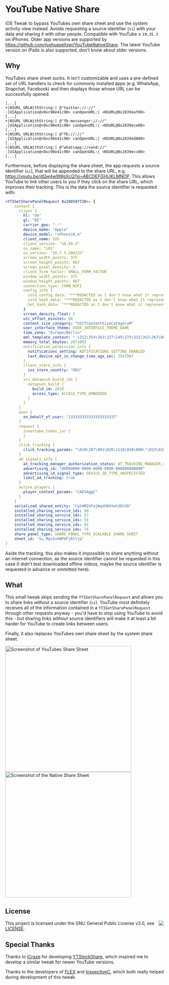 # YouTube Native Share
iOS Tweak to bypass YouTubes own share sheet and use the system activity view instead.
Avoids requesting a source identifier (`si`) with your data and sharing it with other people.
Compatible with YouTube &geq; `19.35.3` on iPhones.
Older app versions are supported by https://github.com/joshuaseltzer/YouTubeNativeShare.
The latest YouTube version on iPads is also supported, don't know about older versions.

## Why
YouTubes share sheet sucks.
It isn't customizable and uses a pre-defined set of URL handlers to check for commonly installed apps (e.g. WhatsApp, Snapchat, Facebook) and then displays those whose URL can be successfully opened:
```
[...]
+|NSURL URLWithString:| @"twitter://://"
-|UIApplication@<0xc90e41c90> canOpenURL:| <NSURL@0x2839eaf00>
[...]
+|NSURL URLWithString:| @"fb-messenger://://"
-|UIApplication@<0xc90e41c90> canOpenURL:| <NSURL@0x2839ece00>
[...]
+|NSURL URLWithString:| @"fb://://"
-|UIApplication@<0xc90e41c90> canOpenURL:| <NSURL@0x2839ed880>
[...]
+|NSURL URLWithString:| @"whatsapp://send://"
-|UIApplication@<0xc90e41c90> canOpenURL:| <NSURL@0x2839ecc00>
[...]
```

Furthermore, before displaying the share sheet, the app requests a source identifier (`si`), that will be appended to the share URL, e.g. https://youtu.be/dQw4w9WgXcQ?si=ABCDEFGHIJKLMNOP.
This allows YouTube to link other users to you if they click on the share URL, which improves their tracking.
This is the data the source identifier is requested with:
<!-- it's obviously not yaml, but yaml syntax highlighting works pretty well here -->
```yaml
<YTIGetSharePanelRequest 0x280597720>: {
    context {
      client {
        hl: "de"
        gl: "DE"
        carrier_geo: "--"
        device_make: "Apple"
        device_model: "iPhone10,4"
        client_name: IOS
        client_version: "18.49.3"
        os_name: "iOS"
        os_version: "16.7.3.20H232"
        screen_width_points: 375
        screen_height_points: 667
        screen_pixel_density: 2
        client_form_factor: SMALL_FORM_FACTOR
        window_width_points: 375
        window_height_points: 667
        connection_type: CONN_WIFI
        config_info {
          cold_config_data: "***REDACTED as I don't know what it represents***"
          cold_hash_data: "***REDACTED as I don't know what it represents***"
          hot_hash_data: "***REDACTED as I don't know what it represents***"
        }
        screen_density_float: 2
        utc_offset_minutes: 60
        content_size_category: "UICTContentSizeCategoryM"
        user_interface_theme: USER_INTERFACE_THEME_DARK
        time_zone: "Europe/Berlin"
        eml_template_context: " \312\354\363\327\245\273\331\362\367\001 \326\321\260\245\311\270\275\317\277\001 \255\265\241\362\340\241\244\240@ \252\220\203\355\360\272\204\317\n \317\325\302\213\354\276\360\357\207\001 \272\316\253\341\217\251\300\254r \272\374\356\201\277\336\251\345Z \307\212\254\310\374\363\216\363Z \345\306\244\207\217\201\203\204( \317\246\303\224\305\236\333\343\243\001 \312\340\221\242\254\357\262\212( \337\306\217\273\372\360\360\272# \322\262\246\261\315\201\371\351\257\001 \205\367\337\266\277\352\251\231? \262\311\332\377\347\340\270\322a \355\212\241\311\207\225\231\260| \324\256\241\333\350\271\254\336\206\001"
        memory_total_kbytes: 2071003
        notification_permission_info {
          notifications_setting: NOTIFICATIONS_SETTING_ENABLED
          last_device_opt_in_change_time_ago_sec: 3547997
        }
        client_store_info {
          ios_store_country: "DEU"
        }
        srs_datapush_build_ids {
          datapush_build {
            build_id: 2828
            access_type: ACCESS_TYPE_EMBEDDED
          }
        }
      }
      user {
        on_behalf_of_user: "133333333333333333337"
      }
      request {
        innertube_token_jar {
        }
      }
      click_tracking {
        click_tracking_params: "\010\207\001\020\211Q\030\000\"\023\010\241\377\227\220\370\364\203\003\025\251\344B\005\035]\226\006X"
      }
      ad_signals_info {
        at_tracking_manager_authorization_status: AT_TRACKING_MANAGER_AUTHORIZATION_STATUS_DENIED
        advertising_id: "00000000-0000-0000-0000-000000000000"
        advertising_id_signal_type: DEVICE_ID_TYPE_UNSPECIFIED
        limit_ad_tracking: true
      }
      active_players {
        player_context_params: "CAESAggC"
      }
    }
    serialized_shared_entity: "CgtHM2VFajNqVUR4Yw%3D%3D"
    installed_sharing_service_ids: 56
    installed_sharing_service_ids: 57
    installed_sharing_service_ids: 55
    installed_sharing_service_ids: 82
    installed_sharing_service_ids: 75
    share_panel_type: SHARE_PANEL_TYPE_SCALABLE_SHARE_SHEET
    sheet_id: "ss_MqcEuhWPbFjRlYjq"
}
```

Aside the tracking, this also makes it impossible to share anything without an internet connection, as the source identifier cannot be requested in this case (I didn't test downloaded offline videos, maybe the source identifier is requested in advance or ommitted here).


## What
This small tweak skips sending the `YTIGetSharePanelRequest` and allows you to share links without a source identifier (`si`).
YouTube most definitely receives all of the information contained in a `YTIGetSharePanelRequest` through other requests anyway - you'd have to stop using YouTube to avoid this - but sharing links without source identifiers will make it at least a bit harder for YouTube to create links between users.

Finally, it also replaces YouTubes own share sheet by the system share sheet:

<img alt="Screenshot of YouTubes Share Sheet" src="youtube-share-sheet.png" width="400"/> <img alt="Screenshot of the Native Share Sheet" src="native-share-sheet.png" width="400"/>


## License
<img align="right" src="https://www.gnu.org/graphics/gplv3-127x51.png"/>

This project is licensed under the GNU General Public License v3.0, see [LICENSE](LICENSE).


## Special Thanks
Thanks to [iCraze](https://github.com/iCrazeiOS) for developing [YTStockShare](https://github.com/iCrazeiOS/YTStockShare), which inspired me to develop a similar tweak for newer YouTube versions.

Thanks to the developers of [FLEX](https://github.com/FLEXTool/FLEX) and [InspectiveC](https://github.com/vr1s/InspectiveC), which both really helped during development of this tweak.
